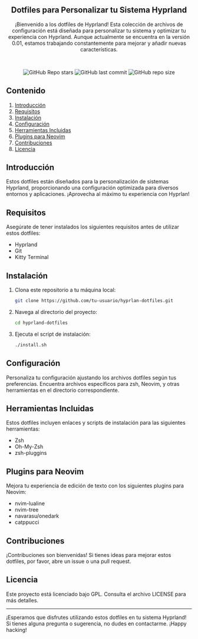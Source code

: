 <div align="center">
<br>  

## Dotfiles para Personalizar tu Sistema Hyprland
¡Bienvenido a los dotfiles de Hyprland! Esta colección de archivos de configuración está diseñada para personalizar tu sistema y optimizar tu experiencia con Hyprland. Aunque actualmente se encuentra en la versión 0.01, estamos trabajando constantemente para mejorar y añadir nuevas características.

</br>

![GitHub Repo stars](https://img.shields.io/github/stars/Fernu292/Hypr-dotfiles?style=for-the-badge&color=cba6f7) ![GitHub last commit](https://img.shields.io/github/last-commit/Fernu292/Hypr-dotfiles?style=for-the-badge&color=b4befe) ![GitHub repo size](https://img.shields.io/github/repo-size/Fernu292/Hypr-dotfiles?style=for-the-badge&color=cba6f7) 

</div>

## Contenido

1. [Introducción](#introducción)
2. [Requisitos](#requisitos)
3. [Instalación](#instalación)
4. [Configuración](#configuración)
5. [Herramientas Incluidas](#herramientas-incluidas)
6. [Plugins para Neovim](#plugins-para-neovim)
7. [Contribuciones](#contribuciones)
8. [Licencia](#licencia)

## Introducción

Estos dotfiles están diseñados para la personalización de sistemas Hyprland, proporcionando una configuración optimizada para diversos entornos y aplicaciones. ¡Aprovecha al máximo tu experiencia con Hyprlan!

## Requisitos

Asegúrate de tener instalados los siguientes requisitos antes de utilizar estos dotfiles:

- Hyprland 
- Git
- Kitty Terminal

## Instalación

1. Clona este repositorio a tu máquina local:

    ```bash
    git clone https://github.com/tu-usuario/hyprlan-dotfiles.git
    ```

2. Navega al directorio del proyecto:

    ```bash
    cd hyprland-dotfiles
    ```

3. Ejecuta el script de instalación:

    ```bash
    ./install.sh
    ```

## Configuración

Personaliza tu configuración ajustando los archivos dotfiles según tus preferencias. Encuentra archivos específicos para zsh, Neovim, y otras herramientas en el directorio correspondiente.

## Herramientas Incluidas

Estos dotfiles incluyen enlaces y scripts de instalación para las siguientes herramientas:

- Zsh
- Oh-My-Zsh
- zsh-pluggins

## Plugins para Neovim

Mejora tu experiencia de edición de texto con los siguientes plugins para Neovim:

- nvim-lualine
- nvim-tree
- navarasu/onedark
- catppucci

## Contribuciones

¡Contribuciones son bienvenidas! Si tienes ideas para mejorar estos dotfiles, por favor, abre un issue o una pull request.

## Licencia

Este proyecto está licenciado bajo GPL. Consulta el archivo LICENSE para más detalles.

---

¡Esperamos que disfrutes utilizando estos dotfiles en tu sistema Hyprland! Si tienes alguna pregunta o sugerencia, no dudes en contactarme. ¡Happy hacking!
